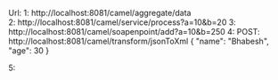 Url:
1: http://localhost:8081/camel/aggregate/data  
2: http://localhost:8081/camel/service/process?a=10&b=20 
3: http://localhost:8081/camel/soapenpoint/add?a=10&b=250 
4: POST: http://localhost:8081/camel/transform/jsonToXml 
     {
  "name": "Bhabesh",
  "age": 30
} 

5: 
